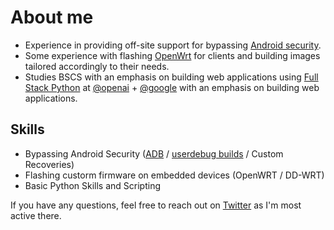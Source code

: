 # About me

- Experience in providing off-site support for bypassing [Android security](https://source.android.com/docs/security/features).
- Some experience with flashing [OpenWrt](https://openwrt.org/about) for clients and building images tailored accordingly to their needs.
- Studies BSCS with an emphasis on building web applications using [Full Stack Python](https://www.fullstackpython.com/) at [@openai](https://twitter.com/OpenAI) + [@google](https://twitter.com/Google) with an emphasis on building web applications.

## Skills

- Bypassing Android Security ([ADB](https://developer.android.com/studio/command-line/adb) / [userdebug builds](https://source.android.com/docs/setup/build/building#choose-a-target) / Custom Recoveries)
- Flashing custorm firmware on embedded devices​ (OpenWRT / DD-WRT)
- Basic Python Skills and Scripting

If you have any questions, feel free to reach out on [Twitter](https://twitter.com/paperuu511) as I'm most active there.
